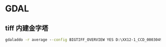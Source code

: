 # GDAL

## tiff 内建金字塔

```cmd
gdaladdo -r average --config BIGTIFF_OVERVIEW YES D:\XX12-1_CCD_000304934_MMB07_001_01_002_003_L2.tiff 2 4 8 16 32 64
```
